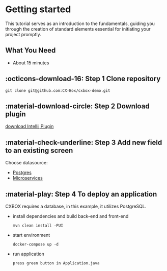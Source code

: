 # Getting started    
This tutorial serves as an introduction to the fundamentals, guiding you through the creation of standard elements essential for initiating your project promptly.
 
## What You Need
* About 15 minutes
 
## :octicons-download-16: Step 1  Clone repository

    git clone git@github.com:CX-Box/cxbox-demo.git

## :material-download-circle: Step 2  Download plugin
[download Intellij Plugin](https://document.cxbox.org/plugin/plugininstalling)

## :material-check-underline: Step 3 Add new field to an existing screen
Choose datasource:

* [Postgres](/gettingstarted/postgres/getstartedfordeveloperspostgres.md)
* [Microservices](/gettingstarted/microservice/getstartedfordevelopersmicroservice.md)

## :material-play: Step 4 To deploy an application

CXBOX requires a database, in this example, it utilizes PostgreSQL.

* install dependencies and build back-end and front-end
    ```
    mvn clean install -PUI
    ```
* start environment
    ```
    docker-compose up -d    
    ```
* run application
    ```
    press green button in Application.java
    ```

 
 
   